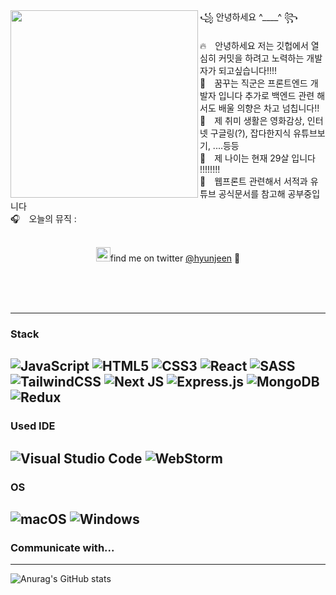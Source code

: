 <div align='center'>
    <img align="left" width="300" src="https://i.postimg.cc/jSbsYbgK/octocat-1607474030530.png">    
    <div align='left'>꧁ 안녕하세요 ^____^ ꧂<br><br>
  🔥　안녕하세요 저는 깃헙에서 열심히 커밋을 하려고 노력하는 개발자가 되고싶습니다!!!! <br> 
  🌁　꿈꾸는 직군은 프론트엔드 개발자 입니다 추가로 백엔드 관련 해서도 배울 의향은 차고 넘칩니다!! <br>
  🏓　제 취미 생활은 영화감상, 인터넷 구글링(?), 잡다한지식 유튜브보기, ....등등 <br>
  👦　제 나이는 현재 29살 입니다 !!!!!!!!<br>
  📖　웹프론트 관련해서 서적과 유튜브 공식문서를 참고해 공부중입니다  <br>
  🎧　오늘의 뮤직 : <br><br>
    <img src='https://spotify-github-profile.vercel.app/api/view?uid=31tselfsk7b6xfyl7jxy6w3lbh3q&cover_image=true&theme=novatorem&show_offline=false&background_color=121212&bar_color=53b14f&bar_color_cover=true' alt=''spotify/>
    </div>
    
<img src="https://img.icons8.com/color/2x/twitter.png" width="23">find me on twitter [@hyunjeen]() 💭
</div><br><br><br>
    
----
### Stack 
![JavaScript](https://img.shields.io/badge/javascript-%23323330.svg?style=for-the-badge&logo=javascript&logoColor=%23F7DF1E)
![HTML5](https://img.shields.io/badge/html5-%23E34F26.svg?style=for-the-badge&logo=html5&logoColor=white)
![CSS3](https://img.shields.io/badge/css3-%231572B6.svg?style=for-the-badge&logo=css3&logoColor=white)
![React](https://img.shields.io/badge/react-%2320232a.svg?style=for-the-badge&logo=react&logoColor=%2361DAFB)
![SASS](https://img.shields.io/badge/SASS-hotpink.svg?style=for-the-badge&logo=SASS&logoColor=white)
![TailwindCSS](https://img.shields.io/badge/tailwindcss-%2338B2AC.svg?style=for-the-badge&logo=tailwind-css&logoColor=white)
![Next JS](https://img.shields.io/badge/Next-black?style=for-the-badge&logo=next.js&logoColor=white)
![Express.js](https://img.shields.io/badge/express.js-%23404d59.svg?style=for-the-badge&logo=express&logoColor=%2361DAFB)
![MongoDB](https://img.shields.io/badge/MongoDB-%234ea94b.svg?style=for-the-badge&logo=mongodb&logoColor=white)
![Redux](https://img.shields.io/badge/redux-%23593d88.svg?style=for-the-badge&logo=redux&logoColor=white)
----

### Used IDE 
![Visual Studio Code](https://img.shields.io/badge/Visual%20Studio%20Code-0078d7.svg?style=for-the-badge&logo=visual-studio-code&logoColor=white)
![WebStorm](https://img.shields.io/badge/webstorm-143?style=for-the-badge&logo=webstorm&logoColor=white&color=black)
----
### OS
![macOS](https://img.shields.io/badge/mac%20os-000000?style=for-the-badge&logo=macos&logoColor=F0F0F0)
![Windows](https://img.shields.io/badge/Windows-0078D6?style=for-the-badge&logo=windows&logoColor=white)
----



### Communicate with... 

----

![Anurag's GitHub stats](https://github-readme-stats.vercel.app/api?username=hyunjeen&&show_icons=true&theme=default)
